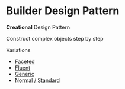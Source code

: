 # Builder Design Pattern

**Creational** Design Pattern

Construct complex objects step by step

Variations
- [Faceted](./faceted/notes.md)
- [Fluent](./fluent/notes.md)
- [Generic](./generic/notes.md)
- [Normal / Standard](./normal/notes.md)